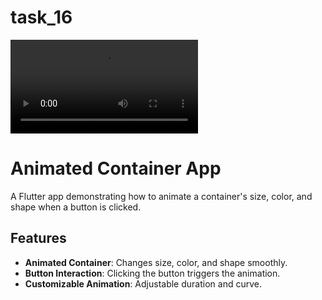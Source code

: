 # task_16

![app](images/img.webm)


# Animated Container App

A Flutter app demonstrating how to animate a container's size, color, and shape when a button is clicked.

## Features

- **Animated Container**: Changes size, color, and shape smoothly.
- **Button Interaction**: Clicking the button triggers the animation.
- **Customizable Animation**: Adjustable duration and curve.

